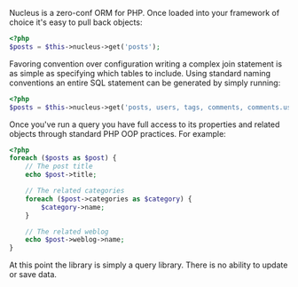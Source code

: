 Nucleus is a zero-conf ORM for PHP. Once loaded into your framework of choice it's easy to pull back objects:

```php
<?php
$posts = $this->nucleus->get('posts');
```

Favoring convention over configuration writing a complex join statement is as simple as specifying which tables to include. Using standard naming conventions an entire SQL statement can be generated by simply running:

```php
<?php
$posts = $this->nucleus->get('posts, users, tags, comments, comments.users')
```

Once you've run a query you have full access to its properties and related objects through standard PHP OOP practices. For example:

```php
<?php
foreach ($posts as $post) {
	// The post title
	echo $post->title;

	// The related categories
	foreach ($post->categories as $category) {
		$category->name;
	}

	// The related weblog
	echo $post->weblog->name;
}
```

At this point the library is simply a query library. There is no ability to update or save data.